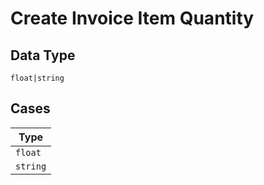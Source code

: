 
# Create Invoice Item Quantity

## Data Type

`float|string`

## Cases

| Type |
|  --- |
| `float` |
| `string` |

